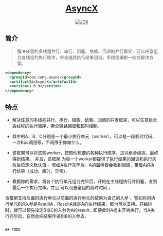 <h1 align="center"><a href="https://github.com/lhccong/AsyncX" target="_blank">AsyncX</a></h1>
<p align="center">
  <a href="https://www.oracle.com/technetwork/java/javase/downloads/index.html" target="_blank"><img alt="JDK" src="https://img.shields.io/badge/JDK-1.8.0_162-orange.svg"/></a>
</p>

## 简介

> 解决任意的多线程并行、串行、阻塞、依赖、回调的并行框架，可以任意组合各线程的执行顺序，带全链路执行结果回调。多线程编排一站式解决方案。

```xml
<dependency>
  <groupId>com.cong.async</groupId>
  <artifactId>AsyncX</artifactId>
  <version>1.0.0</version>
</dependency>
```

## 特点

- 解决任意的多线程并行、串行、阻塞、依赖、回调的并发框架，可以任意组合各线程的执行顺序，带全链路回调和超时控制。

- 其中的A、B、C分别是一个最小执行单元（worker），可以是一段耗时代码、一次Rpc调用等，不局限于你做什么。

- 该框架可以将这些worker，按照你想要的各种执行顺序，加以组合编排。最终得到结果。 并且，该框架 为每一个worker都提供了执行结果的回调和执行失败后自定义默认值 。譬如A执行完毕后，A的监听器会收到回调，带着A的执行结果（成功、超时、异常）。

- 根据你的需求，将各个执行单元组合完毕后，开始在主线程执行并阻塞，直到最后一个执行完毕。并且 可以设置全组的超时时间 。

该框架支持后面的执行单元以前面的执行单元的结果为自己的入参 。譬如你的执行单元B的入参是ResultA，ResultA就是A的执行结果，那也可以支持。在编排时，就可以预先设定B或C的入参为A的result，即便此时A尚未开始执行。当A执行完毕后，自然会把结果传递到B的入参去。
```

## TODO

